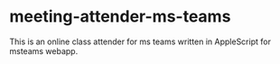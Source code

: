 # meeting-attender-ms-teams
This is an online class attender for ms teams written in AppleScript for msteams webapp.
